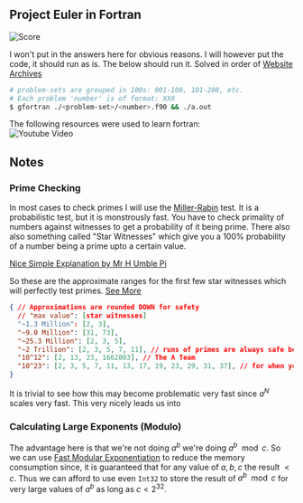 ## Project Euler in Fortran

![Score](https://projecteuler.net/profile/plutoniumm.png)

I won't put in the answers here for obvious reasons. I will however put the code, it should run as is. The below should run it. Solved in order of [Website Archives](https://projecteuler.net/archives)

```bash
# problem-sets are grouped in 100s: 001-100, 101-200, etc.
# Each problem 'number' is of format: XXX
$ gfortran ./<problem-set>/<number>.f90 && ./a.out
```

The following resources were used to learn fortran: \
![Youtube Video](https://i.ytimg.com/vi/__2UgFNYgf8/mqdefault.jpg)

## Notes
### Prime Checking
In most cases to check primes I will use the [Miller-Rabin](https://en.wikipedia.org/wiki/Miller%E2%80%93Rabin_primality_test) test. It is a probabilistic test, but it is monstrously fast. You have to check primality of numbers against witnesses to get a probability of it being prime. There also also something called "Star Witnesses" which give you a 100% probability of a number being a prime upto a certain value.

[Nice Simple Explanation by Mr H Umble Pi](https://youtu.be/_MscGSN5J6o)

So these are the approximate ranges for the first few star witnesses which will perfectly test primes. [See More](https://en.wikipedia.org/wiki/Miller%E2%80%93Rabin_primality_test#Testing_against_small_sets_of_bases)
```json
{ // Approximations are rounded DOWN for safety
  // "max value": [star witnesses]
  "~1.3 Million": [2, 3],
  "~9.0 Million": [31, 73],
  "~25.3 Million": [2, 3, 5],
  "~2 Trillion": [2, 3, 5, 7, 11], // runs of primes are always safe bets
  "10^12": [2, 13, 23, 1662803], // The A Team
  "10^23": [2, 3, 5, 7, 11, 13, 17, 19, 23, 29, 31, 37], // for when you mean business
}
```

It is trivial to see how this may become problematic very fast since $a^N$ scales very fast. This very nicely leads us into

### Calculating Large Exponents (Modulo)
The advantage here is that we're not doing $a^b$ we're doing $a^b \mod c$. So we can use [Fast Modular Exponentiation](https://en.wikipedia.org/wiki/Modular_exponentiation#Left-to-right_binary_method) to reduce the memory consumption since, it is guaranteed that for any value of $a, b, c$ the result $<c$. Thus we can afford to use even `Int32` to store the result of $a^b \mod c$ for very large values of $a^b$ as long as $c < 2^{32}$.